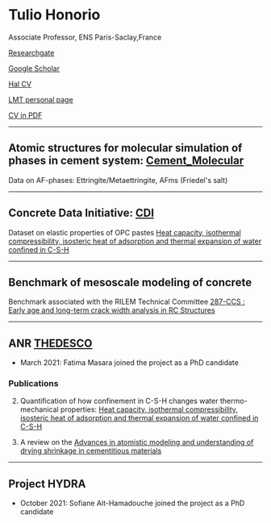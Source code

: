 # Tulio Honorio

Associate Professor, ENS Paris-Saclay,France 

[Researchgate](https://www.researchgate.net/profile/Tulio-Honorio)

[Google Scholar](https://www.researchgate.net/profile/Tulio-Honorio)

[Hal CV](https://cv.archives-ouvertes.fr/tulio-honorio)

[LMT personal page](https://w3.lmt.ens-cachan.fr/site/php_perso/perso_page_lmt.php?nom=HONORIO&secteur=3)

[CV in PDF](tuliohf.github.io/HONORIO_CV_EN_May_2022.pdf)

_____________________________________________

## Atomic structures for molecular simulation of phases in cement system: [Cement_Molecular](https://github.com/tuliohf/Cement_Molecular)

Data on AF-phases: Ettringite/Metaettringite, AFms (Friedel's salt)


_____________________________________________

## Concrete Data Initiative: [CDI](https://github.com/tuliohf/cdi)
 
Dataset on elastic properties of OPC pastes [Heat capacity, isothermal compressibility, isosteric heat of adsorption and thermal expansion of water confined in C-S-H](https://github.com/tuliohf/cdi/blob/main/Dataset_Elastic_Constants_OPC_Pastes)


_____________________________________________
## Benchmark of mesoscale modeling of concrete 

Benchmark associated with the RILEM Technical Committee [287-CCS : Early age and long-term crack width analysis in RC Structures](https://www.rilem.net/groupe/287-ccs-early-age-and-long-term-crack-width-analysis-in-rc-structures-390)

_____________________________________________
## ANR [THEDESCO](https://anr.fr/Projet-ANR-19-CE22-0004)

-  March 2021: Fatima Masara joined the project as a PhD candidate

### Publications

2. Quantification of how confinement in C-S-H changes water thermo-mechanical properties: [Heat capacity, isothermal compressibility, isosteric heat of adsorption and thermal expansion of water confined in C-S-H](https://www.sciencedirect.com/science/article/pii/S2666549221000128)

1. A review on the [Advances in atomistic modeling and understanding of drying shrinkage in cementitious materials](https://www.sciencedirect.com/science/article/abs/pii/S000888462100185X?via%3Dihub)

_____________________________________________
## Project HYDRA

-  October 2021: Sofiane Ait-Hamadouche joined the project as a PhD candidate

  
